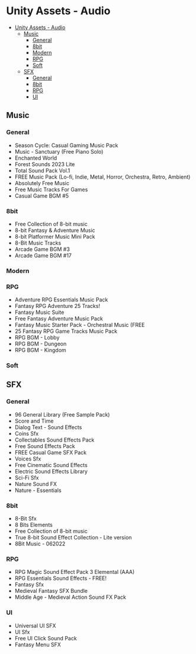 # Unity Assets - Audio

<!-- TOC -->
* [Unity Assets - Audio](#unity-assets---audio)
  * [Music](#music)
    * [General](#general)
    * [8bit](#8bit)
    * [Modern](#modern)
    * [RPG](#rpg)
    * [Soft](#soft)
  * [SFX](#sfx)
    * [General](#general-1)
    * [8bit](#8bit-1)
    * [RPG](#rpg-1)
    * [UI](#ui)
<!-- TOC -->

## Music

### General

- Season Cycle: Casual Gaming Music Pack
- Music - Sanctuary (Free Piano Solo)
- Enchanted World
- Forest Sounds 2023 Lite
- Total Sound Pack Vol.1
- FREE Music Pack (Lo-fi, Indie, Metal, Horror, Orchestra, Retro, Ambient)
- Absolutely Free Music
- Free Music Tracks For Games
- Casual Game BGM #5

### 8bit

- Free Collection of 8-bit music
- 8-bit Fantasy & Adventure Music
- 8-bit Platformer Music Mini Pack
- 8-Bit Music Tracks
- Arcade Game BGM #3
- Arcade Game BGM #17

### Modern

### RPG

- Adventure RPG Essentials Music Pack
- Fantasy RPG Adventure 25 Tracks!
- Fantasy Music Suite
- Free Fantasy Adventure Music Pack
- Fantasy Music Starter Pack - Orchestral Music (FREE 
- 25 Fantasy RPG Game Tracks Music Pack
- RPG BGM - Lobby
- RPG BGM - Dungeon
- RPG BGM - Kingdom

### Soft


## SFX

### General

- 96 General Library (Free Sample Pack)
- Score and Time
- Dialog Text - Sound Effects
- Coins Sfx
- Collectables Sound Effects Pack
- Free Sound Effects Pack
- FREE Casual Game SFX Pack
- Voices Sfx
- Free Cinematic Sound Effects
- Electric Sound Effects Library
- Sci-Fi Sfx
- Nature Sound FX
- Nature - Essentials

### 8bit

- 8-Bit Sfx
- 8 Bits Elements
- Free Collection of 8-bit music
- True 8-bit Sound Effect Collection - Lite version
- 8Bit Music - 062022

### RPG

- RPG Magic Sound Effect Pack 3 Elemental (AAA)
- RPG Essentials Sound Effects - FREE!
- Fantasy Sfx
- Medieval Fantasy SFX Bundle
- Middle Age - Medieval Action Sound FX Pack

### UI

- Universal UI SFX
- UI Sfx
- Free UI Click Sound Pack
- Fantasy Menu SFX
